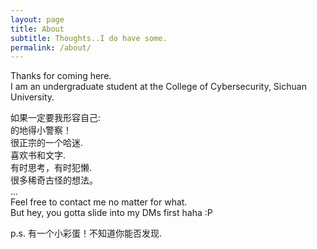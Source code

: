 ```yaml
---
layout: page
title: About
subtitle: Thoughts..I do have some.
permalink: /about/
---
```


Thanks for coming here.<br>
I am an undergraduate student at the College of Cybersecurity, Sichuan University.<br>

如果一定要我形容自己:<br>
的地得小警察！<br>
很正宗的一个哈迷.<br>
喜欢书和文字.<br>
有时思考，有时犯懒.<br>
很多稀奇古怪的想法。<br>
...<br>
Feel free to contact me no matter for what.<br>
But hey, you gotta slide into my DMs first haha :P<br>

p.s. 有一个小彩蛋！不知道你能否发现. 





